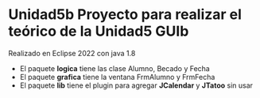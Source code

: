 # Unidad5b Proyecto para realizar el teórico de la Unidad5 GUIb
Realizado en Eclipse 2022 con java 1.8

- El paquete **logica** tiene las clase Alumno, Becado y Fecha
- El paquete **grafica** tiene la ventana FrmAlumno y FrmFecha
- El paquete **lib** tiene el plugin para agregar **JCalendar** y **JTatoo** sin usar
